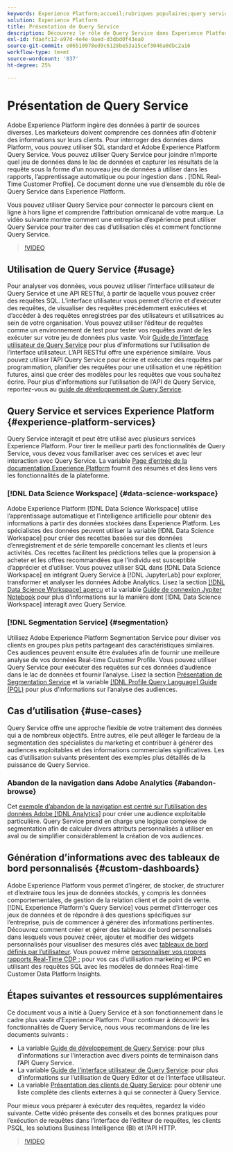 ```yaml
---
keywords: Experience Platform;accueil;rubriques populaires;query service;Query service;requête
solution: Experience Platform
title: Présentation de Query Service
description: Découvrez le rôle de Query Service dans Experience Platform.
exl-id: fdaefc12-a97d-4e4e-9aed-d3dbd0f43ea0
source-git-commit: e06519978ed9c6128be53a15cef3046a0dbc2a16
workflow-type: tm+mt
source-wordcount: '837'
ht-degree: 25%

---
```


# Présentation de Query Service

Adobe Experience Platform ingère des données à partir de sources diverses. Les marketeurs doivent comprendre ces données afin d’obtenir des informations sur leurs clients. Pour interroger des données dans Platform, vous pouvez utiliser SQL standard et Adobe Experience Platform Query Service. Vous pouvez utiliser Query Service pour joindre n’importe quel jeu de données dans le lac de données et capturer les résultats de la requête sous la forme d’un nouveau jeu de données à utiliser dans les rapports, l’apprentissage automatique ou pour ingestion dans . [!DNL Real-Time Customer Profile]. Ce document donne une vue d’ensemble du rôle de Query Service dans Experience Platform.

Vous pouvez utiliser Query Service pour connecter le parcours client en ligne à hors ligne et comprendre l’attribution omnicanal de votre marque. La vidéo suivante montre comment une entreprise d’expérience peut utiliser Query Service pour traiter des cas d’utilisation clés et comment fonctionne Query Service.

>[!VIDEO](https://video.tv.adobe.com/v/29795?quality=12&learn=on)

## Utilisation de Query Service {#usage}

Pour analyser vos données, vous pouvez utiliser l’interface utilisateur de Query Service et une API RESTful, à partir de laquelle vous pouvez créer des requêtes SQL. L’interface utilisateur vous permet d’écrire et d’exécuter des requêtes, de visualiser des requêtes précédemment exécutées et d’accéder à des requêtes enregistrées par des utilisateurs et utilisatrices au sein de votre organisation. Vous pouvez utiliser l’éditeur de requêtes comme un environnement de test pour tester vos requêtes avant de les exécuter sur votre jeu de données plus vaste. Voir [Guide de l’interface utilisateur de Query Service](ui/overview.md) pour plus d’informations sur l’utilisation de l’interface utilisateur. L’API RESTful offre une expérience similaire. Vous pouvez utiliser l’API Query Service pour écrire et exécuter des requêtes par programmation, planifier des requêtes pour une utilisation et une répétition futures, ainsi que créer des modèles pour les requêtes que vous souhaitez écrire. Pour plus d’informations sur l’utilisation de l’API de Query Service, reportez-vous au [guide de développement de Query Service](api/getting-started.md).

## Query Service et services Experience Platform {#experience-platform-services}

Query Service interagit et peut être utilisé avec plusieurs services Experience Platform. Pour tirer le meilleur parti des fonctionnalités de Query Service, vous devez vous familiariser avec ces services et avec leur interaction avec Query Service. La variable [Page d’entrée de la documentation Experience Platform](https://experienceleague.adobe.com/docs/experience-platform.html?lang=fr) fournit des résumés et des liens vers les fonctionnalités de la plateforme.

### [!DNL Data Science Workspace] {#data-science-workspace}

Adobe Experience Platform [!DNL Data Science Workspace] utilise l’apprentissage automatique et l’intelligence artificielle pour obtenir des informations à partir des données stockées dans Experience Platform. Les spécialistes des données peuvent utiliser la variable [!DNL Data Science Workspace] pour créer des recettes basées sur des données d’enregistrement et de série temporelle concernant les clients et leurs activités. Ces recettes facilitent les prédictions telles que la propension à acheter et les offres recommandées que l’individu est susceptible d’apprécier et d’utiliser. Vous pouvez utiliser SQL dans [!DNL Data Science Workspace] en intégrant Query Service à [!DNL JupyterLab] pour explorer, transformer et analyser les données Adobe Analytics. Lisez la section [[!DNL Data Science Workspace] aperçu](../data-science-workspace/home.md) et la variable [Guide de connexion Jypiter Notebook](./clients/jupyter-notebook.md) pour plus d’informations sur la manière dont [!DNL Data Science Workspace] interagit avec Query Service.

### [!DNL Segmentation Service] {#segmentation}

Utilisez Adobe Experience Platform Segmentation Service pour diviser vos clients en groupes plus petits partageant des caractéristiques similaires. Ces audiences peuvent ensuite être évaluées afin de fournir une meilleure analyse de vos données Real-time Customer Profile. Vous pouvez utiliser Query Service pour exécuter des requêtes sur ces données d’audience dans le lac de données et fournir l’analyse. Lisez la section [Présentation de Segmentation Service](../segmentation/home.md) et la variable [[!DNL Profile Query Language] Guide (PQL)](../segmentation/pql/overview.md) pour plus d’informations sur l’analyse des audiences.

## Cas d’utilisation {#use-cases}

Query Service offre une approche flexible de votre traitement des données qui a de nombreux objectifs. Entre autres, elle peut alléger le fardeau de la segmentation des spécialistes du marketing et contribuer à générer des audiences exploitables et des informations commerciales significatives. Les cas d’utilisation suivants présentent des exemples plus détaillés de la puissance de Query Service.

### Abandon de la navigation dans Adobe Analytics {#abandon-browse}

Cet [exemple d’abandon de la navigation est centré sur l’utilisation des données Adobe [!DNL Analytics]](./use-cases/abandoned-browse.md) pour créer une audience exploitable particulière. Query Service prend en charge une logique complexe de segmentation afin de calculer divers attributs personnalisés à utiliser en aval ou de simplifier considérablement la création de vos audiences.

## Génération d’informations avec des tableaux de bord personnalisés {#custom-dashboards}

Adobe Experience Platform vous permet dʼingérer, de stocker, de structurer et dʼextraire tous les jeux de données stockés, y compris les données comportementales, de gestion de la relation client et de point de vente. [!DNL Experience Platform's Query Service] vous permet dʼinterroger ces jeux de données et de répondre à des questions spécifiques sur lʼentreprise, puis de commencer à générer des informations pertinentes. Découvrez comment créer et gérer des tableaux de bord personnalisés dans lesquels vous pouvez créer, ajouter et modifier des widgets personnalisés pour visualiser des mesures clés avec [tableaux de bord définis par l’utilisateur](../dashboards/user-defined-dashboards.md). Vous pouvez même [personnaliser vos propres rapports Real-Time CDP ;](../dashboards/cdp-insights-data-model.md) pour vos cas d’utilisation marketing et IPC en utilisant des requêtes SQL avec les modèles de données Real-time Customer Data Platform Insights.

## Étapes suivantes et ressources supplémentaires

Ce document vous a initié à Query Service et à son fonctionnement dans le cadre plus vaste d’Experience Platform. Pour continuer à découvrir les fonctionnalités de Query Service, nous vous recommandons de lire les documents suivants :

- La variable [Guide de développement de Query Service](api/getting-started.md): pour plus d’informations sur l’interaction avec divers points de terminaison dans l’API Query Service.
- La variable [Guide de l’interface utilisateur de Query Service](ui/overview.md): pour plus d’informations sur l’utilisation de Query Editor et de l’interface utilisateur.
- La variable [Présentation des clients de Query Service](clients/overview.md): pour obtenir une liste complète des clients externes à qui se connecter à Query Service.

Pour mieux vous préparer à exécuter des requêtes, regardez la vidéo suivante. Cette vidéo présente des conseils et des bonnes pratiques pour lʼexécution de requêtes dans lʼinterface de lʼéditeur de requêtes, les clients PSQL, les solutions Business Intelligence (BI) et lʼAPI HTTP.

>[!VIDEO](https://video.tv.adobe.com/v/29811?quality=12&learn=on)
